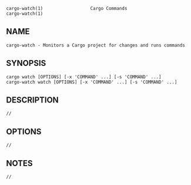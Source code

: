     cargo-watch(1)                  Cargo Commands                      cargo-watch(1)

## NAME

    cargo-watch - Monitors a Cargo project for changes and runs commands

## SYNOPSIS

    cargo watch [OPTIONS] [-x 'COMMAND' ...] [-s 'COMMAND' ...]
    cargo-watch watch [OPTIONS] [-x 'COMMAND' ...] [-s 'COMMAND' ...]

## DESCRIPTION

    //

## OPTIONS

    //

## NOTES

    //
